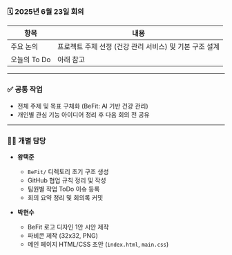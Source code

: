 ### 🗓️ 2025년 6월 23일 회의

| 항목            | 내용                                       |
|-----------------|--------------------------------------------|
| 주요 논의       | 프로젝트 주제 선정 (건강 관리 서비스) 및 기본 구조 설계 |
| 오늘의 To Do    | 아래 참고                                 |

---

### ✅ 공통 작업

- 전체 주제 및 목표 구체화 (BeFit: AI 기반 건강 관리)
- 개인별 관심 기능 아이디어 정리 후 다음 회의 전 공유

---

### 🧑‍💻 개별 담당

- **왕택준**
  - `BeFit/` 디렉토리 초기 구조 생성
  - GitHub 협업 규칙 정리 및 작성
  - 팀원별 작업 ToDo 이슈 등록
  - 회의 요약 정리 및 회의록 커밋

- **박현수**
  - BeFit 로고 디자인 1안 시안 제작
  - 파비콘 제작 (32x32, PNG)
  - 메인 페이지 HTML/CSS 초안 (`index.html`, `main.css`)

